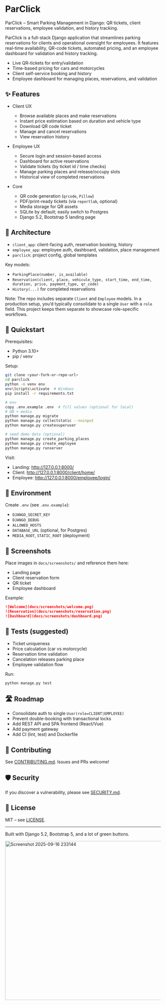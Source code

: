 # ParClick
ParClick – Smart Parking Management in Django: QR tickets, client reservations, employee validation, and history tracking.

ParClick is a full-stack Django application that streamlines parking reservations for clients and operational oversight for employees. It features real-time availability, QR-code tickets, automated pricing, and an employee dashboard for validation and history tracking.

- Live QR-tickets for entry/validation
- Time-based pricing for cars and motorcycles
- Client self-service booking and history
- Employee dashboard for managing places, reservations, and validation

## ✨ Features

- Client UX
  - Browse available places and make reservations
  - Instant price estimation based on duration and vehicle type
  - Download QR code ticket
  - Manage and cancel reservations
  - View reservation history

- Employee UX
  - Secure login and session-based access
  - Dashboard for active reservations
  - Validate tickets (by ticket id / time checks)
  - Manage parking places and release/occupy slots
  - Historical view of completed reservations

- Core
  - QR code generation (`qrcode`, `Pillow`)
  - PDF/print-ready tickets (via `reportlab`, optional)
  - Media storage for QR assets
  - SQLite by default; easily switch to Postgres
  - Django 5.2, Bootstrap 5 landing page

## 🧱 Architecture

- `client_app`: client-facing auth, reservation booking, history
- `employee_app`: employee auth, dashboard, validation, place management
- `parclick`: project config, global templates

Key models:
- `ParkingPlace(number, is_available)`
- `Reservation(client, place, vehicule_type, start_time, end_time, duration, price, payment_type, qr_code)`
- `History(...)` for completed reservations

Note: The repo includes separate `Client` and `Employee` models. In a production setup, you’d typically consolidate to a single `User` with a `role` field. This project keeps them separate to showcase role-specific workflows.

## 🚀 Quickstart

Prerequisites:
- Python 3.10+
- pip / venv

Setup:
```bash
git clone <your-fork-or-repo-url>
cd parclick
python -m venv env
env\Scripts\activate  # Windows
pip install -r requirements.txt

# env
copy .env.example .env  # fill values (optional for local)
# DB + media
python manage.py migrate
python manage.py collectstatic --noinput
python manage.py createsuperuser

# seed demo data (optional)
python manage.py create_parking_places
python manage.py create_employee
python manage.py runserver
```

Visit:
- Landing: http://127.0.0.1:8000/
- Client: http://127.0.0.1:8000/client/home/
- Employee: http://127.0.0.1:8000/employee/login/

## 🔐 Environment

Create `.env` (see `.env.example`):
- `DJANGO_SECRET_KEY`
- `DJANGO_DEBUG`
- `ALLOWED_HOSTS`
- `DATABASE_URL` (optional, for Postgres)
- `MEDIA_ROOT`, `STATIC_ROOT` (deployment)

## 📸 Screenshots

Place images in `docs/screenshots/` and reference them here:
- Landing page
- Client reservation form
- QR ticket
- Employee dashboard

Example:
```markdown
![Welcome](docs/screenshots/welcome.png)
![Reservation](docs/screenshots/reservation.png)
![Dashboard](docs/screenshots/dashboard.png)
```

## 🧪 Tests (suggested)

- Ticket uniqueness
- Price calculation (car vs motorcycle)
- Reservation time validation
- Cancelation releases parking place
- Employee validation flow

Run:
```bash
python manage.py test
```

## 🛣️ Roadmap

- Consolidate auth to single `User(role=CLIENT|EMPLOYEE)`
- Prevent double-booking with transactional locks
- Add REST API and SPA frontend (React/Vue)
- Add payment gateway
- Add CI (lint, test) and Dockerfile

## 🤝 Contributing

See [CONTRIBUTING.md](CONTRIBUTING.md). Issues and PRs welcome!

## 🛡️ Security

If you discover a vulnerability, please see [SECURITY.md](SECURITY.md).

## 📄 License

MIT – see [LICENSE](LICENSE).

---
Built with Django 5.2, Bootstrap 5, and a lot of green buttons.

<img width="709" height="515" alt="Screenshot 2025-09-16 233144" src="https://github.com/user-attachments/assets/0f8be874-006f-426c-a502-7e5c50cb71f8" />


